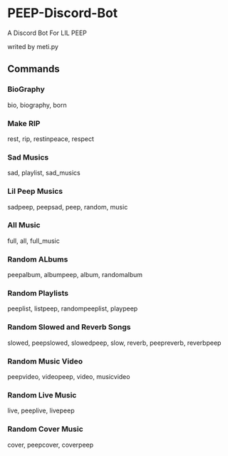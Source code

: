 # PEEP-Discord-Bot
A Discord Bot For LIL PEEP

writed by meti.py

## Commands

### BioGraphy
bio, biography, born

### Make RIP
rest, rip, restinpeace, respect

### Sad Musics
sad, playlist, sad_musics

### Lil Peep Musics
sadpeep, peepsad, peep, random, music

### All Music
full, all, full_music

### Random ALbums
peepalbum, albumpeep, album, randomalbum

### Random Playlists
peeplist, listpeep, randompeeplist, playpeep

### Random Slowed and Reverb Songs
slowed, peepslowed, slowedpeep, slow, reverb, peepreverb, reverbpeep

### Random Music Video
peepvideo, videopeep, video, musicvideo

### Random Live Music
live, peeplive, livepeep

### Random Cover Music
cover, peepcover, coverpeep

